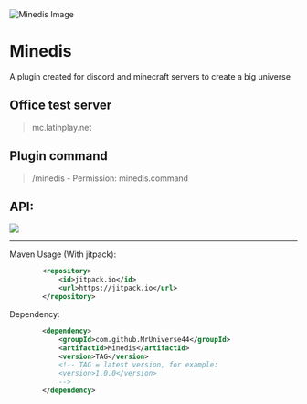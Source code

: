 <img align="center" alt="Minedis Image" src="https://i.imgur.com/z5beB3N.png">

# Minedis

A plugin created for discord and minecraft servers to create a big universe 

## Office test server
> mc.latinplay.net

## Plugin command
> /minedis - Permission: minedis.command

## API:

[![](https://jitpack.io/v/MrUniverse44/Minedis.svg)](https://jitpack.io/#MrUniverse44/Minedis)

---

Maven Usage (With jitpack):
```XML
        <repository>
            <id>jitpack.io</id>
            <url>https://jitpack.io</url>
        </repository>
```

Dependency:
```XML
        <dependency>
            <groupId>com.github.MrUniverse44</groupId>
            <artifactId>Minedis</artifactId>
            <version>TAG</version>
            <!-- TAG = latest version, for example:
            <version>1.0.0</version>
            -->
        </dependency>
```
